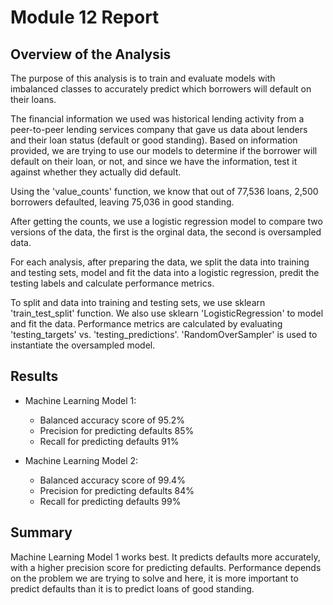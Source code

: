 # Module 12 Report


## Overview of the Analysis

The purpose of this analysis is to train and evaluate models with imbalanced classes to accurately predict which borrowers will default on their loans. 

The financial information we used was historical lending activity from a peer-to-peer lending services company that gave us data about lenders and their loan status (default or good standing). Based on information provided, we are trying to use our models to determine if the borrower will default on their loan, or not, and since we have the information, test it against whether they actually did default.

Using the 'value_counts' function, we know that out of 77,536 loans, 2,500 borrowers defaulted, leaving 75,036 in good standing. 

After getting the counts, we use a logistic regression model to compare two versions of the data, the first is the orginal data, the second is oversampled data.

For each analysis, after preparing the data, we split the data into training and testing sets, model and fit the data into a logistic regression, predit the testing labels and calculate performance metrics. 

To split and data into training and testing sets, we use sklearn 'train_test_split' function. We also use sklearn 'LogisticRegression' to model and fit the data. Performance metrics are calculated by evaluating 'testing_targets' vs. 'testing_predictions'. 'RandomOverSampler' is used to instantiate the oversampled model.


## Results

* Machine Learning Model 1:
  
  * Balanced accuracy score of 95.2%
  * Precision for predicting defaults 85% 
  * Recall for predicting defaults 91%



* Machine Learning Model 2:
  
  * Balanced accuracy score of 99.4%
  * Precision for predicting defaults 84% 
  * Recall for predicting defaults 99%

## Summary

Machine Learning Model 1 works best. It predicts defaults more accurately, with a higher precision score for predicting defaults. Performance depends on the problem we are trying to solve and here, it is more important to predict defaults than it is to predict loans of good standing. 


